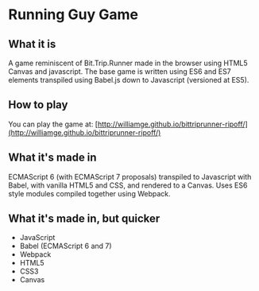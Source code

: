 # Running Guy Game #

## What it is ##
A game reminiscent of Bit.Trip.Runner made in the browser using HTML5 Canvas and javascript. The base game is written using ES6 and ES7 elements transpiled using Babel.js down to Javascript (versioned at ES5).

## How to play ##
You can play the game at: [http://williamge.github.io/bittriprunner-ripoff/](http://williamge.github.io/bittriprunner-ripoff/)

## What it's made in ##
ECMAScript 6 (with ECMAScript 7 proposals) transpiled to Javascript with Babel, with vanilla HTML5 and CSS, and rendered to a Canvas. Uses ES6 style modules compiled together using Webpack.

## What it's made in, but quicker ##
- JavaScript
- Babel (ECMAScript 6 and 7)
- Webpack
- HTML5
- CSS3
- Canvas
